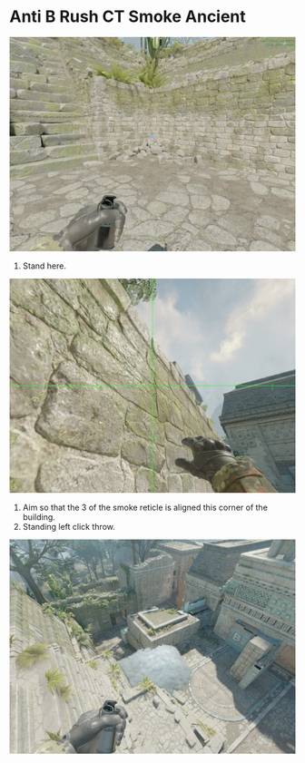 # Anti B Rush CT Smoke Ancient

![Spot](./pos.jpg)

1. Stand here.

![Aim](./aim.jpg)

1. Aim so that the 3 of the smoke reticle is aligned this corner of the building.
2. Standing left click throw.

![Result](./result.jpg)
